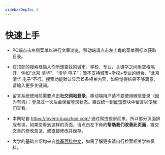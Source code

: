 ```yaml
---
sidebarDepth: 3
---
```


# 快速上手

- PC端点击左侧菜单以进行文章浏览，移动端请点击左上角的菜单图标以获取目录。

- 在顶部的搜索框输入你所想查找的城市、学校、专业，关键字之间用空格隔开，例如“北京 清华”、“清华 电子”；暂不支持城市+学校+专业的组合，“北京 清华 电子”不行。搜索功能默认显示15条相关内容，如果觉得结果不够满意，请输入更多关键词。

- 留言系统使用前需要点击**社交网站登录**，移动端用户请不要使用微信登录（因为有坑）；登录过一次后会保留登录状态。建议统一到[反馈](/feedback/)模块中留言以便我们查看。

- 本网站自 <https://lovenk.kuaizhan.com/> 通过爬虫搬家而来，所以部分页面排版有误，如果您看到这样的页面，请点击左下角的**帮助我们改善此页面**，提交文章的修改意见、或直接修改并保存。

- 大学的基础介绍均来自[维基百科中文](https://zh.wikipedia.org/wiki/Wikipedia:%E9%A6%96%E9%A1%B5)，如需了解更多请自行检索相关学校资料。


